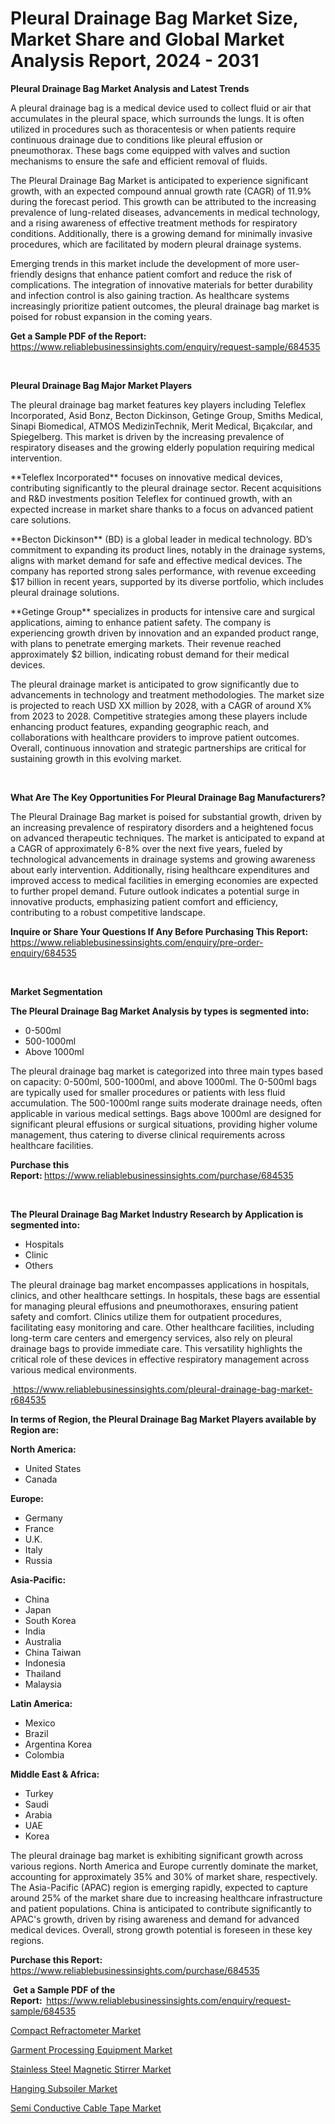 <p><h1>Pleural Drainage Bag Market Size, Market Share and Global Market Analysis Report, 2024 - 2031</h1></p><p><strong>Pleural Drainage Bag Market Analysis and Latest Trends</strong></p>
<p><p>A pleural drainage bag is a medical device used to collect fluid or air that accumulates in the pleural space, which surrounds the lungs. It is often utilized in procedures such as thoracentesis or when patients require continuous drainage due to conditions like pleural effusion or pneumothorax. These bags come equipped with valves and suction mechanisms to ensure the safe and efficient removal of fluids.</p><p>The Pleural Drainage Bag Market is anticipated to experience significant growth, with an expected compound annual growth rate (CAGR) of 11.9% during the forecast period. This growth can be attributed to the increasing prevalence of lung-related diseases, advancements in medical technology, and a rising awareness of effective treatment methods for respiratory conditions. Additionally, there is a growing demand for minimally invasive procedures, which are facilitated by modern pleural drainage systems.</p><p>Emerging trends in this market include the development of more user-friendly designs that enhance patient comfort and reduce the risk of complications. The integration of innovative materials for better durability and infection control is also gaining traction. As healthcare systems increasingly prioritize patient outcomes, the pleural drainage bag market is poised for robust expansion in the coming years.</p></p>
<p><strong>Get a Sample PDF of the Report:&nbsp;</strong> <a href="https://www.reliablebusinessinsights.com/enquiry/request-sample/684535?utm_campaign=113&utm_medium=2&utm_source=Github&utm_content=ia&utm_term=30102024&utm_id=pleural-drainage-bag">https://www.reliablebusinessinsights.com/enquiry/request-sample/684535</a></p>
<p>&nbsp;</p>
<p><strong>Pleural Drainage Bag Major Market Players</strong></p>
<p><p>The pleural drainage bag market features key players including Teleflex Incorporated, Asid Bonz, Becton Dickinson, Getinge Group, Smiths Medical, Sinapi Biomedical, ATMOS MedizinTechnik, Merit Medical, Bıçakcılar, and Spiegelberg. This market is driven by the increasing prevalence of respiratory diseases and the growing elderly population requiring medical intervention.</p><p>**Teleflex Incorporated** focuses on innovative medical devices, contributing significantly to the pleural drainage sector. Recent acquisitions and R&D investments position Teleflex for continued growth, with an expected increase in market share thanks to a focus on advanced patient care solutions. </p><p>**Becton Dickinson** (BD) is a global leader in medical technology. BD’s commitment to expanding its product lines, notably in the drainage systems, aligns with market demand for safe and effective medical devices. The company has reported strong sales performance, with revenue exceeding $17 billion in recent years, supported by its diverse portfolio, which includes pleural drainage solutions.</p><p>**Getinge Group** specializes in products for intensive care and surgical applications, aiming to enhance patient safety. The company is experiencing growth driven by innovation and an expanded product range, with plans to penetrate emerging markets. Their revenue reached approximately $2 billion, indicating robust demand for their medical devices.</p><p>The pleural drainage market is anticipated to grow significantly due to advancements in technology and treatment methodologies. The market size is projected to reach USD XX million by 2028, with a CAGR of around X% from 2023 to 2028. Competitive strategies among these players include enhancing product features, expanding geographic reach, and collaborations with healthcare providers to improve patient outcomes. Overall, continuous innovation and strategic partnerships are critical for sustaining growth in this evolving market.</p></p>
<p>&nbsp;</p>
<p><strong>What Are The Key Opportunities For Pleural Drainage Bag Manufacturers?</strong></p>
<p><p>The Pleural Drainage Bag market is poised for substantial growth, driven by an increasing prevalence of respiratory disorders and a heightened focus on advanced therapeutic techniques. The market is anticipated to expand at a CAGR of approximately 6-8% over the next five years, fueled by technological advancements in drainage systems and growing awareness about early intervention. Additionally, rising healthcare expenditures and improved access to medical facilities in emerging economies are expected to further propel demand. Future outlook indicates a potential surge in innovative products, emphasizing patient comfort and efficiency, contributing to a robust competitive landscape.</p></p>
<p><strong>Inquire or Share Your Questions If Any Before Purchasing This Report:</strong> <a href="https://www.reliablebusinessinsights.com/enquiry/pre-order-enquiry/684535?utm_campaign=113&utm_medium=2&utm_source=Github&utm_content=ia&utm_term=30102024&utm_id=pleural-drainage-bag">https://www.reliablebusinessinsights.com/enquiry/pre-order-enquiry/684535</a></p>
<p>&nbsp;</p>
<p><strong>Market Segmentation</strong></p>
<p><strong>The Pleural Drainage Bag Market Analysis by types is segmented into:</strong></p>
<p><ul><li>0-500ml</li><li>500-1000ml</li><li>Above 1000ml</li></ul></p>
<p><p>The pleural drainage bag market is categorized into three main types based on capacity: 0-500ml, 500-1000ml, and above 1000ml. The 0-500ml bags are typically used for smaller procedures or patients with less fluid accumulation. The 500-1000ml range suits moderate drainage needs, often applicable in various medical settings. Bags above 1000ml are designed for significant pleural effusions or surgical situations, providing higher volume management, thus catering to diverse clinical requirements across healthcare facilities.</p></p>
<p><strong>Purchase this Report:&nbsp;</strong><a href="https://www.reliablebusinessinsights.com/purchase/684535?utm_campaign=113&utm_medium=2&utm_source=Github&utm_content=ia&utm_term=30102024&utm_id=pleural-drainage-bag">https://www.reliablebusinessinsights.com/purchase/684535</a></p>
<p>&nbsp;</p>
<p><strong>The Pleural Drainage Bag Market Industry Research by Application is segmented into:</strong></p>
<p><ul><li>Hospitals</li><li>Clinic</li><li>Others</li></ul></p>
<p><p>The pleural drainage bag market encompasses applications in hospitals, clinics, and other healthcare settings. In hospitals, these bags are essential for managing pleural effusions and pneumothoraxes, ensuring patient safety and comfort. Clinics utilize them for outpatient procedures, facilitating easy monitoring and care. Other healthcare facilities, including long-term care centers and emergency services, also rely on pleural drainage bags to provide immediate care. This versatility highlights the critical role of these devices in effective respiratory management across various medical environments.</p></p>
<p><a href="https://www.reliablebusinessinsights.com/pleural-drainage-bag-market-r684535?utm_campaign=113&utm_medium=2&utm_source=Github&utm_content=ia&utm_term=30102024&utm_id=pleural-drainage-bag">&nbsp;https://www.reliablebusinessinsights.com/pleural-drainage-bag-market-r684535</a></p>
<p><strong>In terms of Region, the Pleural Drainage Bag Market Players available by Region are:</strong></p>
<p>
    <p> <strong> North America: </strong>
        <ul>
            <li>United States</li>
            <li>Canada</li>
        </ul>
        </p> 
    <p> <strong> Europe: </strong>
        <ul>
            <li>Germany</li>
            <li>France</li>
            <li>U.K.</li>
            <li>Italy</li>
            <li>Russia</li>
        </ul>
        </p> 
    <p> <strong> Asia-Pacific: </strong>
        <ul>
            <li>China</li>
            <li>Japan</li>
            <li>South Korea</li>
            <li>India</li>
            <li>Australia</li>
            <li>China Taiwan</li>
            <li>Indonesia</li>
            <li>Thailand</li>
            <li>Malaysia</li>
        </ul>
        </p> 
    <p> <strong> Latin America: </strong>
        <ul>
            <li>Mexico</li>
            <li>Brazil</li>
            <li>Argentina Korea</li>
            <li>Colombia</li>
        </ul>
        </p> 
    <p> <strong> Middle East & Africa: </strong>
        <ul>
            <li>Turkey</li>
            <li>Saudi</li>
            <li>Arabia</li>
            <li>UAE</li>
            <li>Korea</li>
        </ul>
    </p>
    </p>
<p><p>The pleural drainage bag market is exhibiting significant growth across various regions. North America and Europe currently dominate the market, accounting for approximately 35% and 30% of market share, respectively. The Asia-Pacific (APAC) region is emerging rapidly, expected to capture around 25% of the market share due to increasing healthcare infrastructure and patient populations. China is anticipated to contribute significantly to APAC's growth, driven by rising awareness and demand for advanced medical devices. Overall, strong growth potential is foreseen in these key regions.</p></p>
<p><strong>Purchase this Report: </strong><a href="https://www.reliablebusinessinsights.com/purchase/684535?utm_campaign=113&utm_medium=2&utm_source=Github&utm_content=ia&utm_term=30102024&utm_id=pleural-drainage-bag">https://www.reliablebusinessinsights.com/purchase/684535</a></p>
<p>&nbsp;<strong>Get a Sample PDF of the Report:&nbsp;&nbsp;</strong><a href="https://www.reliablebusinessinsights.com/enquiry/request-sample/684535?utm_campaign=113&utm_medium=2&utm_source=Github&utm_content=ia&utm_term=30102024&utm_id=pleural-drainage-bag">https://www.reliablebusinessinsights.com/enquiry/request-sample/684535</a></p>
<p><strong></strong></p>
<p><p><a href="https://www.linkedin.com/pulse/charting-future-comprehensive-analysis-global-compact-refractometer-ng1cf?utm_campaign=113&utm_medium=2&utm_source=Github&utm_content=ia&utm_term=30102024&utm_id=pleural-drainage-bag">Compact Refractometer Market</a></p><p><a href="https://issuu.com/reportprime-2/docs/garment-processing-equipment-market_ba98fbebc7e007?utm_campaign=113&utm_medium=2&utm_source=Github&utm_content=ia&utm_term=30102024&utm_id=pleural-drainage-bag">Garment Processing Equipment Market</a></p><p><a href="https://www.linkedin.com/pulse/driving-forces-global-stainless-steel-magnetic-stirrer-market-ofrzf?utm_campaign=113&utm_medium=2&utm_source=Github&utm_content=ia&utm_term=30102024&utm_id=pleural-drainage-bag">Stainless Steel Magnetic Stirrer Market</a></p><p><a href="https://issuu.com/reportprime-2/docs/hanging-subsoiler-market-size-2030._120497105117c4?utm_campaign=113&utm_medium=2&utm_source=Github&utm_content=ia&utm_term=30102024&utm_id=pleural-drainage-bag">Hanging Subsoiler Market</a></p><p><a href="https://github.com/LoretaDushku585/Market-Research-Report-List-1/blob/main/semi-conductive-cable-tape-market.md?utm_campaign=113&utm_medium=2&utm_source=Github&utm_content=ia&utm_term=30102024&utm_id=pleural-drainage-bag">Semi Conductive Cable Tape Market</a></p></p>